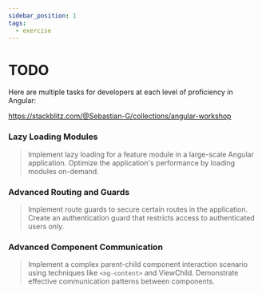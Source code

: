 ```yaml
---
sidebar_position: 1
tags:
  - exercise
---
```


# TODO

Here are multiple tasks for developers at each level of proficiency in Angular:

https://stackblitz.com/@Sebastian-G/collections/angular-workshop

### Lazy Loading Modules

> Implement lazy loading for a feature module in a large-scale Angular application.
> Optimize the application's performance by loading modules on-demand.

### Advanced Routing and Guards

> Implement route guards to secure certain routes in the application.
> Create an authentication guard that restricts access to authenticated users only.

### Advanced Component Communication

> Implement a complex parent-child component interaction scenario using techniques like `<ng-content>` and ViewChild.
> Demonstrate effective communication patterns between components.

